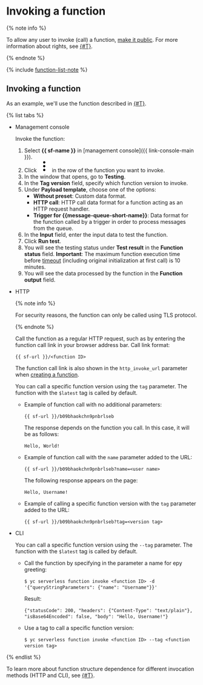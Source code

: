 # Invoking a function

{% note info %}

To allow any user to invoke (call) a function, [make it public](../function-public.md). For more information about rights, see [{#T}](../../security/index.md).

{% endnote %}

{% include [function-list-note](../../../_includes/functions/function-list-note.md) %}

## Invoking a function

As an example, we'll use the function described in [{#T}](version-manage.md#func-version-create).

{% list tabs %}

- Management console

    Invoke the function:
    1. Select **{{ sf-name }}** in [management console]({{ link-console-main }}).
    1. Click ![image](../../../_assets/vertical-ellipsis.svg) in the row of the function you want to invoke.
    1. In the window that opens, go to **Testing**.
    1. In the **Tag version** field, specify which function version to invoke.
    1. Under **Payload template**, choose one of the options:
        - **Without preset**: Custom data format.
        - **HTTP call**: HTTP call data format for a function acting as an HTTP request handler.
        - **Trigger for {{message-queue-short-name}}**: Data format for the function called by a trigger in order to process messages from the queue.
    1. In the **Input** field, enter the input data to test the function.
    1. Click **Run test**.
    1. You will see the testing status under **Test result** in the **Function status** field. **Important**: The maximum function execution time before [timeout](../../operations/function/version-manage.md#version-create) (including original initialization at first call) is 10 minutes.
    1. You will see the data processed by the function in the **Function output** field.

- HTTP

    {% note info %}

    For security reasons, the function can only be called using TLS protocol.

    {% endnote %}

    Call the function as a regular HTTP request, such as by entering the function call link in your browser address bar. Call link format:

    ```
    {{ sf-url }}/<function ID>
    ```

    The function call link is also shown in the `http_invoke_url` parameter when [creating a function](function-create.md).

    You can call a specific function version using the `tag` parameter. The function with the `$latest` tag is called by default.

    - Example of function call with no additional parameters:

        ```
        {{ sf-url }}/b09bhaokchn9pnbrlseb
        ```

        The response depends on the function you call. In this case, it will be as follows:

        ```
        Hello, World!
        ```

    - Example of function call with the `name` parameter added to the URL:

        ```
        {{ sf-url }}/b09bhaokchn9pnbrlseb?name=<user name>
        ```

        The following response appears on the page:

        ```
        Hello, Username!
        ```

    - Example of calling a specific function version with the `tag` parameter added to the URL:

        ```
        {{ sf-url }}/b09bhaokchn9pnbrlseb?tag=<version tag>
        ```

- CLI

    You can call a specific function version using the `--tag` parameter. The function with the `$latest` tag is called by default.

    - Call the function by specifying in the parameter a name for еру greeting:

        ```
        $ yc serverless function invoke <function ID> -d '{"queryStringParameters": {"name": "Username"}}'
        ```

        Result:

        ```
        {"statusCode": 200, "headers": {"Content-Type": "text/plain"}, "isBase64Encoded": false, "body": "Hello, Username!"}
        ```

    - Use a tag to call a specific function version:

        ```
        $ yc serverless function invoke <function ID> --tag <function version tag>
        ```

{% endlist %}

To learn more about function structure dependence for different invocation methods (HTTP and CLI), see [{#T}](../../concepts/function-invoke.md).

